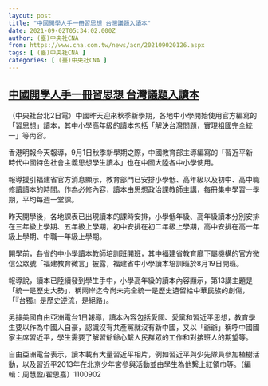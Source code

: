 ```yaml
---
layout: post
title: "中國開學人手一冊習思想 台灣議題入讀本"
date: 2021-09-02T05:34:02.000Z
author: (臺)中央社CNA
from: https://www.cna.com.tw/news/acn/202109020126.aspx
tags: [ (臺)中央社CNA ]
categories: [ (臺)中央社CNA ]
---
```

<!--1630560842000-->
[中國開學人手一冊習思想 台灣議題入讀本](https://www.cna.com.tw/news/acn/202109020126.aspx)
------

<div>
<div></div><div class="paragraph"><p>（中央社台北2日電）中國昨天迎來秋季新學期，各地中小學開始使用官方編寫的「習思想」讀本，其中小學高年級的讀本包括「解決台灣問題，實現祖國完全統一」等內容。</p><p>香港明報今天報導，9月1日秋季新學期之際，中國教育部主導編寫的「習近平新時代中國特色社會主義思想學生讀本」也在中國大陸各中小學使用。</p><p>報導援引福建省官方消息顯示，教育部門已安排小學低、高年級以及初中、高中職修讀讀本的時間。作為必修內容，讀本由思想政治課教師主講，每冊集中學習一學期，平均每週一堂課。</p><p>昨天開學後，各地課表已出現讀本的課時安排，小學低年級、高年級讀本分別安排在三年級上學期、五年級上學期，初中安排在初二年級上學期，高中安排在高一年級上學期、中職一年級上學期。</p><p>開學前，各省的中小學讀本教師培訓班開班，其中福建省教育廳下屬機構的官方微信公眾號「福建教育微言」披露，福建省中小學讀本培訓班於8月19日開班。</p><p>報導說，讀本已陸續發到學生手中，小學高年級的讀本內容顯示，第13講主題是「統一是歷史大勢」，稱兩岸迄今尚未完全統一是歷史遺留給中華民族的創傷，「『台獨』是歷史逆流，是絕路」。</p><p>另據美國自由亞洲電台1日報導，讀本內容包括愛國、愛黨和習近平思想，教育學生要以作為中國人自豪，認識沒有共產黨就沒有新中國，又以「爺爺」稱呼中國國家主席習近平，學生需要了解習爺爺心繫人民群眾的工作和對接班人的期望等。</p><p>自由亞洲電台表示，讀本載有大量習近平相片，例如習近平與少先隊員參加植樹活動，以及習近平2013年在北京少年宮參與活動並由學生為他繫上紅領巾等。（編輯：周慧盈/翟思嘉）1100902</p></div>
</div>
